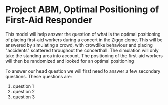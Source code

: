 # Project ABM, Optimal Positioning of First-Aid Responder

This model will help answer the question of what is the optimal positioning of placing first-aid workers during a concert in the Ziggo dome. This will be answered by simulating a crowd, with crowdlike behaviour and placing "accidents" scattered throughout the concerthall. The simulation will only take the standing area into account. The positioning of the first-aid workers will then be randomized and looked for an optimal positioning

To answer our head question we will first need to answer a few secondary questions. These questions are:
1. question 1
2. question 2
3. question 3